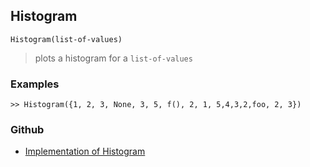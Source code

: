 ## Histogram 

```
Histogram(list-of-values)
```

> plots a histogram for a `list-of-values`

### Examples
 
```
>> Histogram({1, 2, 3, None, 3, 5, f(), 2, 1, 5,4,3,2,foo, 2, 3})
```
 

### Github

* [Implementation of Histogram](https://github.com/axkr/symja_android_library/blob/master/symja_android_library/matheclipse-core/src/main/java/org/matheclipse/core/builtin/ManipulateFunction.java#L1846) 
